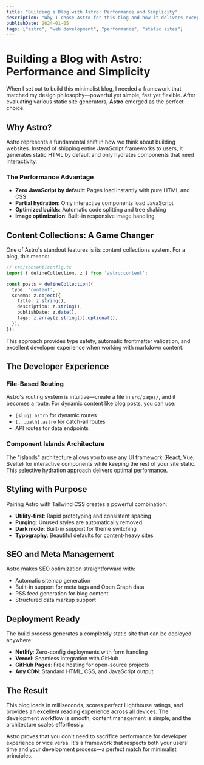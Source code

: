 ```yaml
---
title: "Building a Blog with Astro: Performance and Simplicity"
description: "Why I chose Astro for this blog and how it delivers exceptional performance while maintaining developer productivity and content management simplicity."
publishDate: 2024-01-05
tags: ["astro", "web development", "performance", "static sites"]
---
```


# Building a Blog with Astro: Performance and Simplicity

When I set out to build this minimalist blog, I needed a framework that matched my design philosophy—powerful yet simple, fast yet flexible. After evaluating various static site generators, **Astro** emerged as the perfect choice.

## Why Astro?

Astro represents a fundamental shift in how we think about building websites. Instead of shipping entire JavaScript frameworks to users, it generates static HTML by default and only hydrates components that need interactivity.

### The Performance Advantage

- **Zero JavaScript by default**: Pages load instantly with pure HTML and CSS
- **Partial hydration**: Only interactive components load JavaScript
- **Optimized builds**: Automatic code splitting and tree shaking
- **Image optimization**: Built-in responsive image handling

## Content Collections: A Game Changer

One of Astro's standout features is its content collections system. For a blog, this means:

```typescript
// src/content/config.ts
import { defineCollection, z } from 'astro:content';

const posts = defineCollection({
  type: 'content',
  schema: z.object({
    title: z.string(),
    description: z.string(),
    publishDate: z.date(),
    tags: z.array(z.string()).optional(),
  }),
});
```

This approach provides type safety, automatic frontmatter validation, and excellent developer experience when working with markdown content.

## The Developer Experience

### File-Based Routing

Astro's routing system is intuitive—create a file in `src/pages/`, and it becomes a route. For dynamic content like blog posts, you can use:

- `[slug].astro` for dynamic routes
- `[...path].astro` for catch-all routes  
- API routes for data endpoints

### Component Islands Architecture  

The "islands" architecture allows you to use any UI framework (React, Vue, Svelte) for interactive components while keeping the rest of your site static. This selective hydration approach delivers optimal performance.

## Styling with Purpose

Pairing Astro with Tailwind CSS creates a powerful combination:

- **Utility-first**: Rapid prototyping and consistent spacing
- **Purging**: Unused styles are automatically removed
- **Dark mode**: Built-in support for theme switching
- **Typography**: Beautiful defaults for content-heavy sites

## SEO and Meta Management

Astro makes SEO optimization straightforward with:

- Automatic sitemap generation
- Built-in support for meta tags and Open Graph data
- RSS feed generation for blog content
- Structured data markup support

## Deployment Ready

The build process generates a completely static site that can be deployed anywhere:

- **Netlify**: Zero-config deployments with form handling
- **Vercel**: Seamless integration with GitHub
- **GitHub Pages**: Free hosting for open-source projects
- **Any CDN**: Standard HTML, CSS, and JavaScript output

## The Result

This blog loads in milliseconds, scores perfect Lighthouse ratings, and provides an excellent reading experience across all devices. The development workflow is smooth, content management is simple, and the architecture scales effortlessly.

Astro proves that you don't need to sacrifice performance for developer experience or vice versa. It's a framework that respects both your users' time and your development process—a perfect match for minimalist principles.